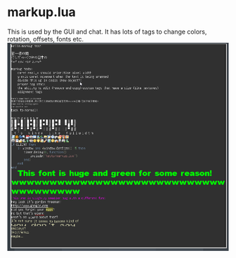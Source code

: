 # markup.lua
This is used by the GUI and chat. It has lots of tags to change colors, rotation, offsets, fonts etc.
![ScreenShot](https://raw.githubusercontent.com/CapsAdmin/goluwa-assets/master/extras/screenshots/markup.png)
